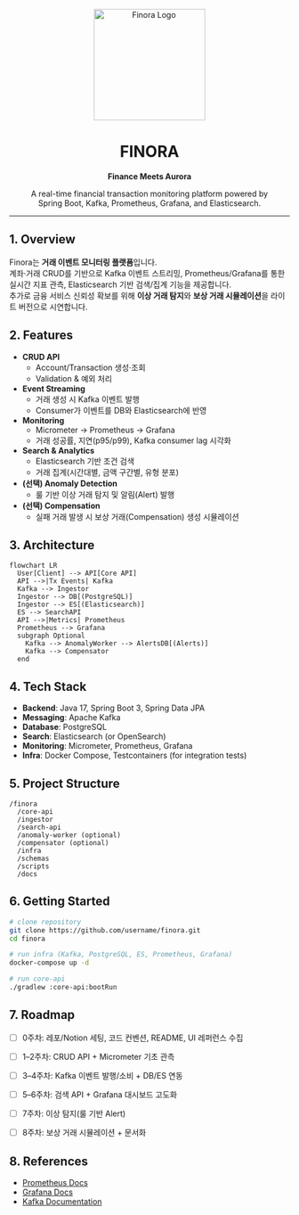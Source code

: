 <p align="center">
  <img src="docs/logo.png" alt="Finora Logo" width="200"/>
</p>

<h1 align="center">FINORA</h1>

<p align="center"><b>Finance Meets Aurora</b></p>

<p align="center">
  A real-time financial transaction monitoring platform powered by 
  <br/>Spring Boot, Kafka, Prometheus, Grafana, and Elasticsearch.
</p>

---



## 1. Overview
Finora는 **거래 이벤트 모니터링 플랫폼**입니다.  
계좌·거래 CRUD를 기반으로 Kafka 이벤트 스트리밍, Prometheus/Grafana를 통한 실시간 지표 관측, Elasticsearch 기반 검색/집계 기능을 제공합니다.  
추가로 금융 서비스 신뢰성 확보를 위해 **이상 거래 탐지**와 **보상 거래 시뮬레이션**을 라이트 버전으로 시연합니다.



## 2. Features
- **CRUD API**
  - Account/Transaction 생성·조회
  - Validation & 예외 처리
- **Event Streaming**
  - 거래 생성 시 Kafka 이벤트 발행
  - Consumer가 이벤트를 DB와 Elasticsearch에 반영
- **Monitoring**
  - Micrometer → Prometheus → Grafana
  - 거래 성공률, 지연(p95/p99), Kafka consumer lag 시각화
- **Search & Analytics**
  - Elasticsearch 기반 조건 검색
  - 거래 집계(시간대별, 금액 구간별, 유형 분포)
- **(선택) Anomaly Detection**
  - 룰 기반 이상 거래 탐지 및 알림(Alert) 발행
- **(선택) Compensation**
  - 실패 거래 발생 시 보상 거래(Compensation) 생성 시뮬레이션



## 3. Architecture
```mermaid
flowchart LR
  User[Client] --> API[Core API]
  API -->|Tx Events| Kafka
  Kafka --> Ingestor
  Ingestor --> DB[(PostgreSQL)]
  Ingestor --> ES[(Elasticsearch)]
  ES --> SearchAPI
  API -->|Metrics| Prometheus
  Prometheus --> Grafana
  subgraph Optional
    Kafka --> AnomalyWorker --> AlertsDB[(Alerts)]
    Kafka --> Compensator
  end
````



## 4. Tech Stack

* **Backend**: Java 17, Spring Boot 3, Spring Data JPA
* **Messaging**: Apache Kafka
* **Database**: PostgreSQL
* **Search**: Elasticsearch (or OpenSearch)
* **Monitoring**: Micrometer, Prometheus, Grafana
* **Infra**: Docker Compose, Testcontainers (for integration tests)



## 5. Project Structure

```
/finora
  /core-api
  /ingestor
  /search-api
  /anomaly-worker (optional)
  /compensator (optional)
  /infra
  /schemas
  /scripts
  /docs
```



## 6. Getting Started

```bash
# clone repository
git clone https://github.com/username/finora.git
cd finora

# run infra (Kafka, PostgreSQL, ES, Prometheus, Grafana)
docker-compose up -d

# run core-api
./gradlew :core-api:bootRun
```



## 7. Roadmap

* [ ] 0주차: 레포/Notion 세팅, 코드 컨벤션, README, UI 레퍼런스 수집
* [ ] 1–2주차: CRUD API + Micrometer 기초 관측
* [ ] 3–4주차: Kafka 이벤트 발행/소비 + DB/ES 연동
* [ ] 5–6주차: 검색 API + Grafana 대시보드 고도화
* [ ] 7주차: 이상 탐지(룰 기반 Alert)
* [ ] 8주차: 보상 거래 시뮬레이션 + 문서화



## 8. References

* [Prometheus Docs](https://prometheus.io/docs/introduction/overview/)
* [Grafana Docs](https://grafana.com/docs/)
* [Kafka Documentation](https://kafka.apache.org/documentation/)